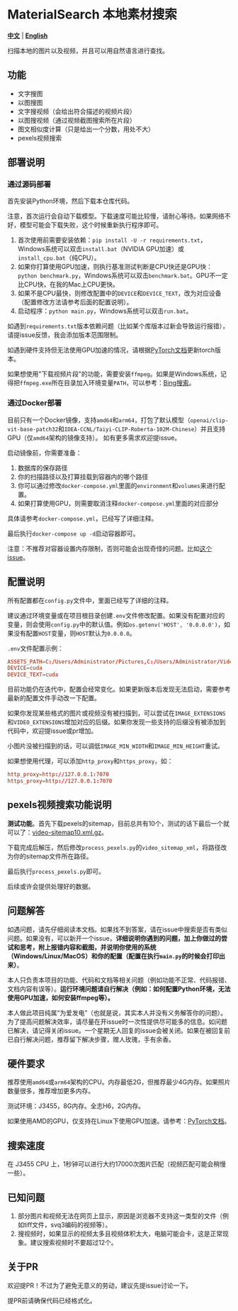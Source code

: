 # MaterialSearch 本地素材搜索

[**中文**](./README.md) | [**English**](./README_EN.md)

扫描本地的图片以及视频，并且可以用自然语言进行查找。

## 功能

- 文字搜图
- 以图搜图
- 文字搜视频（会给出符合描述的视频片段）
- 以图搜视频（通过视频截图搜索所在片段）
- 图文相似度计算（只是给出一个分数，用处不大）
- pexels视频搜索

## 部署说明

### 通过源码部署

首先安装Python环境，然后下载本仓库代码。

注意，首次运行会自动下载模型。下载速度可能比较慢，请耐心等待。如果网络不好，模型可能会下载失败，这个时候重新执行程序即可。

1. 首次使用前需要安装依赖：`pip install -U -r requirements.txt`，Windows系统可以双击`install.bat`（NVIDIA GPU加速）或`install_cpu.bat`（纯CPU）。
2. 如果你打算使用GPU加速，则执行基准测试判断是CPU快还是GPU快：`python benchmark.py`，Windows系统可以双击`benchmark.bat`。GPU不一定比CPU快，在我的Mac上CPU更快。
3. 如果不是CPU最快，则修改配置中的`DEVICE`和`DEVICE_TEXT`，改为对应设备（配置修改方法请参考后面的配置说明）。
4. 启动程序：`python main.py`，Windows系统可以双击`run.bat`。

如遇到`requirements.txt`版本依赖问题（比如某个库版本过新会导致运行报错），请提issue反馈，我会添加版本范围限制。

如遇到硬件支持但无法使用GPU加速的情况，请根据[PyTorch文档](https://pytorch.org/get-started/locally/)更新torch版本。

如果想使用"下载视频片段"的功能，需要安装`ffmpeg`。如果是Windows系统，记得把`ffmpeg.exe`所在目录加入环境变量`PATH`，可以参考：[Bing搜索](https://cn.bing.com/search?q=windows+%E5%A6%82%E4%BD%95%E6%B7%BB%E5%8A%A0+path+%E7%8E%AF%E5%A2%83%E5%8F%98%E9%87%8F)。

### 通过Docker部署

目前只有一个Docker镜像，支持`amd64`和`arm64`，打包了默认模型（`openai/clip-vit-base-patch32`和`IDEA-CCNL/Taiyi-CLIP-Roberta-102M-Chinese`）并且支持GPU（仅`amd64`架构的镜像支持）。 如有更多需求欢迎提issue。

启动镜像前，你需要准备：

1. 数据库的保存路径
2. 你的扫描路径以及打算挂载到容器内的哪个路径
3. 你可以通过修改`docker-compose.yml`里面的`environment`和`volumes`来进行配置。
4. 如果打算使用GPU，则需要取消注释`docker-compose.yml`里面的对应部分

具体请参考`docker-compose.yml`，已经写了详细注释。

最后执行`docker-compose up -d`启动容器即可。

注意：不推荐对容器设置内存限制，否则可能会出现奇怪的问题。比如[这个issue](https://github.com/chn-lee-yumi/MaterialSearch/issues/6)。

## 配置说明

所有配置都在`config.py`文件中，里面已经写了详细的注释。

建议通过环境变量或在项目根目录创建`.env`文件修改配置。如果没有配置对应的变量，则会使用`config.py`中的默认值。例如`os.getenv('HOST', '0.0.0.0')`，如果没有配置`HOST`变量，则`HOST`默认为`0.0.0.0`。

`.env`文件配置示例：

```conf
ASSETS_PATH=C:/Users/Administrator/Pictures,C:/Users/Administrator/Videos
DEVICE=cuda
DEVICE_TEXT=cuda
```

目前功能仍在迭代中，配置会经常变化。如果更新版本后发现无法启动，需要参考最新的配置文件手动改一下配置。

如果你发现某些格式的图片或视频没有被扫描到，可以尝试在`IMAGE_EXTENSIONS`和`VIDEO_EXTENSIONS`增加对应的后缀。如果你发现一些支持的后缀没有被添加到代码中，欢迎提issue或pr增加。

小图片没被扫描到的话，可以调低`IMAGE_MIN_WIDTH`和`IMAGE_MIN_HEIGHT`重试。

如果想使用代理，可以添加`http_proxy`和`https_proxy`，如：

```conf
http_proxy=http://127.0.0.1:7070
https_proxy=http://127.0.0.1:7070
```

## pexels视频搜索功能说明

**测试功能**。首先下载pexels的sitemap，目前总共有10个，测试的话下最后一个就可以了：[video-sitemap10.xml.gz](https://www.pexels.com/sitemaps/en-US/video-sitemap10.xml.gz)。

下载完成后解压，然后修改`process_pexels.py`的`video_sitemap_xml`，将路径改为你的sitemap文件所在路径。

最后执行`process_pexels.py`即可。

后续或许会提供处理好的数据。

## 问题解答

如遇问题，请先仔细阅读本文档。如果找不到答案，请在issue中搜索是否有类似问题。如果没有，可以新开一个issue，**详细说明你遇到的问题，加上你做过的尝试和思考，附上报错内容和截图，并说明你使用的系统（Windows/Linux/MacOS）和你的配置（配置在执行`main.py`的时候会打印出来）**。

本人只负责本项目的功能、代码和文档等相关问题（例如功能不正常、代码报错、文档内容有误等）。**运行环境问题请自行解决（例如：如何配置Python环境，无法使用GPU加速，如何安装ffmpeg等）。**

本人做此项目纯属“为爱发电”（也就是说，其实本人并没有义务解答你的问题）。为了提高问题解决效率，请尽量在开issue时一次性提供尽可能多的信息。如问题已解决，请记得关闭issue。一个星期无人回复的issue会被关闭。如果在被回复前已自行解决问题，推荐留下解决步骤，赠人玫瑰，手有余香。

## 硬件要求

推荐使用`amd64`或`arm64`架构的CPU。内存最低2G，但推荐最少4G内存。如果照片数量很多，推荐增加更多内存。

测试环境：J3455，8G内存。全志H6，2G内存。

如果使用AMD的GPU，仅支持在Linux下使用GPU加速。请参考：[PyTorch文档](https://pytorch.org/get-started/locally/)。

## 搜索速度

在 J3455 CPU 上，1秒钟可以进行大约17000次图片匹配（视频匹配可能会稍慢一些）。

## 已知问题

1. 部分图片和视频无法在网页上显示，原因是浏览器不支持这一类型的文件（例如tiff文件，svq3编码的视频等）。
2. 搜视频时，如果显示的视频太多且视频体积太大，电脑可能会卡，这是正常现象。建议搜索视频时不要超过12个。

## 关于PR

欢迎提PR！不过为了避免无意义的劳动，建议先提issue讨论一下。

提PR前请确保代码已经格式化。
